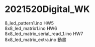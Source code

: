 # 2021520Digital_WK
8_led_pattern1.ino HW5\
8x8_led_matrix1.ino HW6\
8x8_led_matrix_serial_read_1.ino HW7\
8x8_led_matrix_extra.ino 動畫

